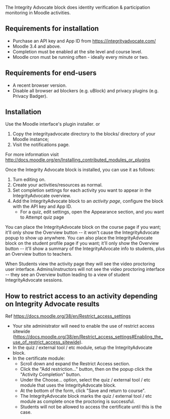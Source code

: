 The Integrity Advocate block does identity verification & participation monitoring in Moodle activities.

## Requirements for installation
- Purchase an API key and App ID from https://integrityadvocate.com/ 
- Moodle 3.4 and above.
- Completion must be enabled at the site level and course level.
- Moodle cron must be running often - ideally every minute or two.

## Requirements for end-users
- A recent browser version.
- Disable all browser ad blockers (e.g. uBlock) and privacy plugins (e.g. Privacy Badger).

## Installation

Use the Moodle interface's plugin installer.
or
1. Copy the integrityadvocate directory to the blocks/ directory of your Moodle instance;
2. Visit the notifications page.

For more information visit
http://docs.moodle.org/en/Installing_contributed_modules_or_plugins

Once the Integrity Advocate block is installed, you can use it as follows:

1. Turn editing on.
2. Create your activities/resources as normal.
3. Set completion settings for each activity you want to appear in the IntegrityAdvocate overview.
4. Add the IntegrityAdvocate block to an *activity page*, configure the block with the API key and App ID.
   - For a quiz, edit settings, open the Appearance section, and  you want to Attempt quiz page

You can place the IntegrityAdvocate block on the course page if you want; it'll only show the Overview button -- it won't cause the IntegrityAdvocate popup to show up anywhere.
You can also place the IntegrityAdvocate block on the student profile page if you want; it'll only show the Overview button -- it'll show a summary of the IntegrityAdvocate info to students, plus an Overview button to teachers.

When Students view the activity page they will see the video proctoring user interface.
Admins/instructors will not see the video proctoring interface -- they see an Overview button leading to a view of student IntegrityAdvocate sessions.

## How to restrict access to an activity depending on Integrity Advocate results
Ref https://docs.moodle.org/38/en/Restrict_access_settings
- Your site administrator will need to enable the use of restrict access sitewide (https://docs.moodle.org/38/en/Restrict_access_settings#Enabling_the_use_of_restrict_access_sitewide).
- In the quiz / external tool / etc module, setup the IntegrityAdvocate block.
- In the certificate module:
  - Scroll down and expand the Restrict Access section.
  - Click the "Add restriction..." button, then on the popup click the "Activity Completion" button.
  - Under the Choose... option, select the quiz / external tool / etc module that uses the IntegrityAdvocate block.
  - At the bottom of the form, click "Save and return to course".
  - The IntegrityAdvocate block marks the quiz / external tool / etc module as complete once the proctoring is successful.
  - Students will not be allowed to access the certificate until this is the case.